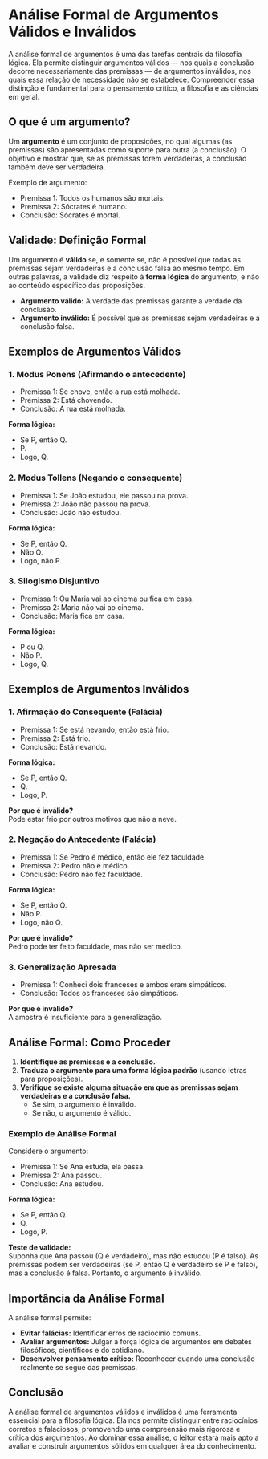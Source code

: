# Análise Formal de Argumentos Válidos e Inválidos

A análise formal de argumentos é uma das tarefas centrais da filosofia lógica. Ela permite distinguir argumentos válidos — nos quais a conclusão decorre necessariamente das premissas — de argumentos inválidos, nos quais essa relação de necessidade não se estabelece. Compreender essa distinção é fundamental para o pensamento crítico, a filosofia e as ciências em geral.

## O que é um argumento?

Um **argumento** é um conjunto de proposições, no qual algumas (as premissas) são apresentadas como suporte para outra (a conclusão). O objetivo é mostrar que, se as premissas forem verdadeiras, a conclusão também deve ser verdadeira.

Exemplo de argumento:

- Premissa 1: Todos os humanos são mortais.
- Premissa 2: Sócrates é humano.
- Conclusão: Sócrates é mortal.

## Validade: Definição Formal

Um argumento é **válido** se, e somente se, não é possível que todas as premissas sejam verdadeiras e a conclusão falsa ao mesmo tempo. Em outras palavras, a validade diz respeito à **forma lógica** do argumento, e não ao conteúdo específico das proposições.

- **Argumento válido:** A verdade das premissas garante a verdade da conclusão.
- **Argumento inválido:** É possível que as premissas sejam verdadeiras e a conclusão falsa.

## Exemplos de Argumentos Válidos

### 1. Modus Ponens (Afirmando o antecedente)

- Premissa 1: Se chove, então a rua está molhada.
- Premissa 2: Está chovendo.
- Conclusão: A rua está molhada.

**Forma lógica:**
- Se P, então Q.
- P.
- Logo, Q.

### 2. Modus Tollens (Negando o consequente)

- Premissa 1: Se João estudou, ele passou na prova.
- Premissa 2: João não passou na prova.
- Conclusão: João não estudou.

**Forma lógica:**
- Se P, então Q.
- Não Q.
- Logo, não P.

### 3. Silogismo Disjuntivo

- Premissa 1: Ou Maria vai ao cinema ou fica em casa.
- Premissa 2: Maria não vai ao cinema.
- Conclusão: Maria fica em casa.

**Forma lógica:**
- P ou Q.
- Não P.
- Logo, Q.

## Exemplos de Argumentos Inválidos

### 1. Afirmação do Consequente (Falácia)

- Premissa 1: Se está nevando, então está frio.
- Premissa 2: Está frio.
- Conclusão: Está nevando.

**Forma lógica:**
- Se P, então Q.
- Q.
- Logo, P.

**Por que é inválido?**  
Pode estar frio por outros motivos que não a neve.

### 2. Negação do Antecedente (Falácia)

- Premissa 1: Se Pedro é médico, então ele fez faculdade.
- Premissa 2: Pedro não é médico.
- Conclusão: Pedro não fez faculdade.

**Forma lógica:**
- Se P, então Q.
- Não P.
- Logo, não Q.

**Por que é inválido?**  
Pedro pode ter feito faculdade, mas não ser médico.

### 3. Generalização Apresada

- Premissa 1: Conheci dois franceses e ambos eram simpáticos.
- Conclusão: Todos os franceses são simpáticos.

**Por que é inválido?**  
A amostra é insuficiente para a generalização.

## Análise Formal: Como Proceder

1. **Identifique as premissas e a conclusão.**
2. **Traduza o argumento para uma forma lógica padrão** (usando letras para proposições).
3. **Verifique se existe alguma situação em que as premissas sejam verdadeiras e a conclusão falsa.**
   - Se sim, o argumento é inválido.
   - Se não, o argumento é válido.

### Exemplo de Análise Formal

Considere o argumento:

- Premissa 1: Se Ana estuda, ela passa.
- Premissa 2: Ana passou.
- Conclusão: Ana estudou.

**Forma lógica:**
- Se P, então Q.
- Q.
- Logo, P.

**Teste de validade:**  
Suponha que Ana passou (Q é verdadeiro), mas não estudou (P é falso). As premissas podem ser verdadeiras (se P, então Q é verdadeiro se P é falso), mas a conclusão é falsa. Portanto, o argumento é inválido.

## Importância da Análise Formal

A análise formal permite:

- **Evitar falácias:** Identificar erros de raciocínio comuns.
- **Avaliar argumentos:** Julgar a força lógica de argumentos em debates filosóficos, científicos e do cotidiano.
- **Desenvolver pensamento crítico:** Reconhecer quando uma conclusão realmente se segue das premissas.

## Conclusão

A análise formal de argumentos válidos e inválidos é uma ferramenta essencial para a filosofia lógica. Ela nos permite distinguir entre raciocínios corretos e falaciosos, promovendo uma compreensão mais rigorosa e crítica dos argumentos. Ao dominar essa análise, o leitor estará mais apto a avaliar e construir argumentos sólidos em qualquer área do conhecimento.